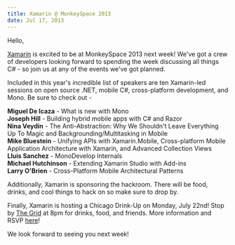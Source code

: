 ```yaml
---
title: Xamarin @ MonkeySpace 2013
date: Jul 17, 2013
---
```


Hello, 

[Xamarin](http://xamarin.com) is excited to be at MonkeySpace 2013 next week! We've got a crew of developers looking forward to spending the week discussing all things C# - so join us at any of the events we've got planned.

Included in this year's incredible list of speakers are ten Xamarin-led sessions on open source .NET, mobile C#, cross-platform development, and Mono.  Be sure to check out -

**Miguel De Icaza** - What is new with Mono  
**Joseph Hill** - Building hybrid mobile apps with C# and Razor  
**Nina Veydin** - The Anti-Abstraction: Why We Shouldn't Leave Everything Up To Magic and Backgrounding/Multitasking in Mobile  
**Mike Bluestein** - Unifying APIs with Xamarin.Mobile, Cross-platform Mobile Application Architecture with Xamarin, and Advanced Collection Views  
**Lluis Sanchez** - MonoDevelop Internals  
**Michael Hutchinson** - Extending Xamarin Studio with Add-ins  
**Larry O'Brien** - Cross-Platform Mobile Architectural Patterns

Additionally, Xamarin is sponsoring the hackroom.  There will be food, drinks, and cool things to hack on so make sure to drop by.

Finally, Xamarin is hosting a Chicago Drink-Up on Monday, July 22nd!  Stop by [The Grid](http://thegridchicago.com/) at 8pm for drinks, food, and friends.  More information and RSVP [here](http://resources.xamarin.com/chicago_drinkup.html)!

We look forward to seeing you next week!